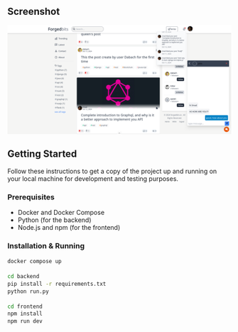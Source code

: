## Screenshot

![Screenshot](./.assets/images/screenshot.png)

## Getting Started

Follow these instructions to get a copy of the project up and running on your local machine for development and testing purposes.

### Prerequisites

- Docker and Docker Compose
- Python (for the backend)
- Node.js and npm (for the frontend)

### Installation & Running

```bash
docker compose up

cd backend
pip install -r requirements.txt
python run.py

cd frontend
npm install
npm run dev
```
